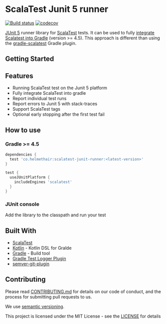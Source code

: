 # ScalaTest Junit 5 runner

[![Build status](https://github.com/helmethair-co/scalatest-junit-runner/workflows/Java%20CI/badge.svg)](https://github.com/helmethair-co/scalatest-junit-runner/actions?query=workflow%3A%22Java+CI%22+branch%3Amaster+event%3Apush) [![codecov](https://codecov.io/gh/helmethair-co/scalatest-junit-runner/branch/master/graph/badge.svg)](https://codecov.io/gh/helmethair-co/scalatest-junit-runner)

[JUnit 5](https://junit.org/junit5/docs/current/user-guide/) runner library for [ScalaTest](http://www.scalatest.org/) tests. It can be used to fully [integrate Scalatest into Gradle](https://www.baeldung.com/junit-5-gradle) (version >= 4.5).
This approach is different than using the [gradle-scalatest](https://plugins.gradle.org/plugin/com.github.maiflai.scalatest) Gradle plugin.
## Getting Started

## Features
* Running ScalaTest test on the Junit 5 platform
* Fully integrate ScalaTest into gradle
* Report individual test runs
* Report errors to Junit 5 with stack-traces
* Support ScalaTest tags
* Optional early stopping after the first test fail

## How to use

### Gradle >= 4.5

```Groovy
dependencies {
  test 'co.helmethair:scalatest-junit-runner:<latest-version>'
}

test {
  useJUnitPlatform {
    includeEngines 'scalatest'
  }
}
```

### JUnit console

Add the library to the classpath and run your test


## Built With

* [ScalaTest](http://www.scalatest.org)
* [Kotlin](http://kotlinlang.org/) - Kotlin DSL for Gralde
* [Gradle](http://gradle.org/) - Build tool
* [Gradle Test Logger Plugin](https://plugins.gradle.org/plugin/com.adarshr.test-logger) 
* [semver-git-plugin](https://github.com/ilovemilk/semver-git-plugin)


## Contributing

Please read [CONTRIBUTING.md](CONTRIBUTING.md) for details on our code of conduct, and the process for submitting pull requests to us.

We use [semantic versioning](http://semver.org/).

This project is licensed under the MIT License - see the [LICENSE](LICENSE) for details
